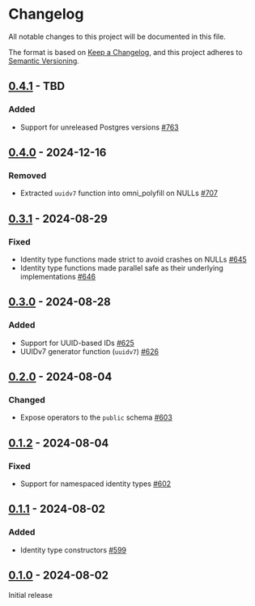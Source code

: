 # Changelog

All notable changes to this project will be documented in this file.

The format is based on [Keep a Changelog](https://keepachangelog.com/en/1.0.0/), and this project adheres
to [Semantic Versioning](https://semver.org/spec/v2.0.0.html).

## [0.4.1] - TBD

### Added

* Support for unreleased Postgres versions [#763](https://github.com/omnigres/omnigres/pull/763)

## [0.4.0] - 2024-12-16

### Removed

* Extracted `uuidv7` function into omni_polyfill on NULLs [#707](https://github.com/omnigres/omnigres/pull/707)

## [0.3.1] - 2024-08-29

### Fixed

* Identity type functions made strict to avoid crashes on NULLs [#645](https://github.com/omnigres/omnigres/pull/645)
* Identity type functions made parallel safe as their underlying
  implementations [#646](https://github.com/omnigres/omnigres/pull/646)

## [0.3.0] - 2024-08-28

### Added

* Support for UUID-based IDs [#625](https://github.com/omnigres/omnigres/pull/625)
* UUIDv7 generator function (`uuidv7`) [#626](https://github.com/omnigres/omnigres/pull/626)

## [0.2.0] - 2024-08-04

### Changed

* Expose operators to the `public` schema [#603](https://github.com/omnigres/omnigres/pull/603)

## [0.1.2] - 2024-08-04

### Fixed

* Support for namespaced identity types [#602](https://github.com/omnigres/omnigres/pull/602)

## [0.1.1] - 2024-08-02

### Added

* Identity type constructors [#599](https://github.com/omnigres/omnigres/pull/599)

## [0.1.0] - 2024-08-02

Initial release

[0.1.0]: [https://github.com/omnigres/omnigres/pull/597]

[0.1.1]: [https://github.com/omnigres/omnigres/pull/599]

[0.1.2]: [https://github.com/omnigres/omnigres/pull/602]

[0.2.0]: [https://github.com/omnigres/omnigres/pull/603]

[0.3.0]: [https://github.com/omnigres/omnigres/pull/624]

[0.3.1]: [https://github.com/omnigres/omnigres/pull/644]

[0.4.0]: [https://github.com/omnigres/omnigres/pull/707]

[0.4.1]: [https://github.com/omnigres/omnigres/pull/763]
